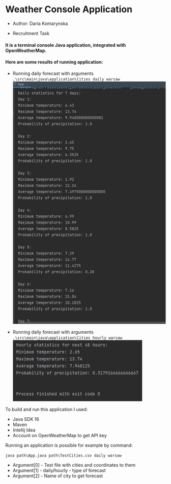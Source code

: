 # Weather Console Application

- Author: Daria Komarynska



- Recruitment Task


#### It is a terminal console Java application, integrated with OpenWeatherMap. 

#### Here are some results of running application:
 


- Running daily forecast with arguments `.\src\main\java\application\Cities daily warsaw`
![img1](images/Screenshot_1.jpg)



- Running daily forecast with arguments `.\src\main\java\application\Cities hourly warsaw`
![img1](images/Screenshot_2.jpg)




To build and run this application I used:
- Java SDK 16
- Maven 
- Intellij Idea
- Account on OpenWeatherMap to get API key

Running an application is possible for example by command:

`java path\App.java path\TestCities.csv daily warsaw`

- Argument[0] - Test file with cities and coordinates to them
- Argument[1] - daily/hourly - type of forecast
- Argument[2] - Name of city to get forecast

